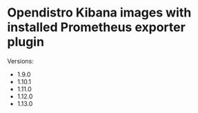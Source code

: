 # Opendistro Kibana images with installed Prometheus exporter plugin

Versions:
- 1.9.0
- 1.10.1
- 1.11.0
- 1.12.0
- 1.13.0
